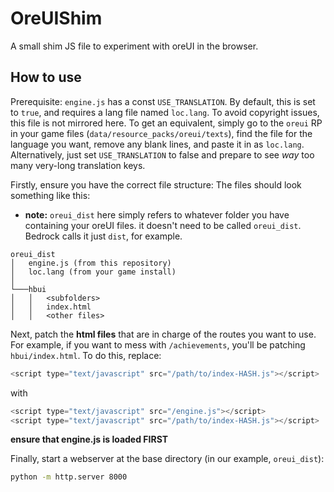 # OreUIShim
A small shim JS file to experiment with oreUI in the browser.

## How to use

Prerequisite: `engine.js` has a const `USE_TRANSLATION`. By default, this is set to `true`, and requires a lang file named `loc.lang`. To avoid copyright issues, this file is not mirrored here. To get an equivalent, simply go to the `oreui` RP in your game files (`data/resource_packs/oreui/texts`), find the file for the language you want, remove any blank lines, and paste it in as `loc.lang`. Alternatively, just set `USE_TRANSLATION` to false and prepare to see *way* too many very-long translation keys.

Firstly, ensure you have the correct file structure: The files should look something like this:
   - **note:** `oreui_dist` here simply refers to whatever folder you have containing your oreUI files. it doesn't need to be called `oreui_dist`. Bedrock calls it just `dist`, for example.

```
oreui_dist
│   engine.js (from this repository)
│   loc.lang (from your game install)
│
└───hbui
│   │   <subfolders>
│   │   index.html
│   │   <other files>
```

Next, patch the **html files** that are in charge of the routes you want to use. For example, if you want to mess with `/achievements`, you'll be patching `hbui/index.html`.
To do this, replace:

```js
<script type="text/javascript" src="/path/to/index-HASH.js"></script>
```

with

```js
<script type="text/javascript" src="/engine.js"></script>
<script type="text/javascript" src="/path/to/index-HASH.js"></script>
```

**ensure that engine.js is loaded FIRST**

Finally, start a webserver at the base directory (in our example, `oreui_dist`):

```bash
python -m http.server 8000
```